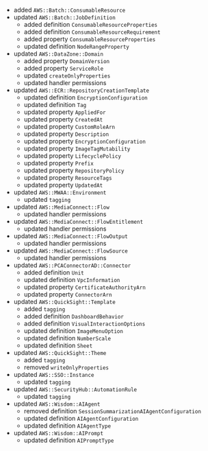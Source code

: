- added `AWS::Batch::ConsumableResource`
- updated `AWS::Batch::JobDefinition`
  - added definition `ConsumableResourceProperties`
  - added definition `ConsumableResourceRequirement`
  - added property `ConsumableResourceProperties`
  - updated definition `NodeRangeProperty`
- updated `AWS::DataZone::Domain`
  - added property `DomainVersion`
  - added property `ServiceRole`
  - updated `createOnlyProperties`
  - updated handler permissions
- updated `AWS::ECR::RepositoryCreationTemplate`
  - updated definition `EncryptionConfiguration`
  - updated definition `Tag`
  - updated property `AppliedFor`
  - updated property `CreatedAt`
  - updated property `CustomRoleArn`
  - updated property `Description`
  - updated property `EncryptionConfiguration`
  - updated property `ImageTagMutability`
  - updated property `LifecyclePolicy`
  - updated property `Prefix`
  - updated property `RepositoryPolicy`
  - updated property `ResourceTags`
  - updated property `UpdatedAt`
- updated `AWS::MWAA::Environment`
  - updated `tagging`
- updated `AWS::MediaConnect::Flow`
  - updated handler permissions
- updated `AWS::MediaConnect::FlowEntitlement`
  - updated handler permissions
- updated `AWS::MediaConnect::FlowOutput`
  - updated handler permissions
- updated `AWS::MediaConnect::FlowSource`
  - updated handler permissions
- updated `AWS::PCAConnectorAD::Connector`
  - added definition `Unit`
  - updated definition `VpcInformation`
  - updated property `CertificateAuthorityArn`
  - updated property `ConnectorArn`
- updated `AWS::QuickSight::Template`
  - added `tagging`
  - added definition `DashboardBehavior`
  - added definition `VisualInteractionOptions`
  - updated definition `ImageMenuOption`
  - updated definition `NumberScale`
  - updated definition `Sheet`
- updated `AWS::QuickSight::Theme`
  - added `tagging`
  - removed `writeOnlyProperties`
- updated `AWS::SSO::Instance`
  - updated `tagging`
- updated `AWS::SecurityHub::AutomationRule`
  - updated `tagging`
- updated `AWS::Wisdom::AIAgent`
  - removed definition `SessionSummarizationAIAgentConfiguration`
  - updated definition `AIAgentConfiguration`
  - updated definition `AIAgentType`
- updated `AWS::Wisdom::AIPrompt`
  - updated definition `AIPromptType`
